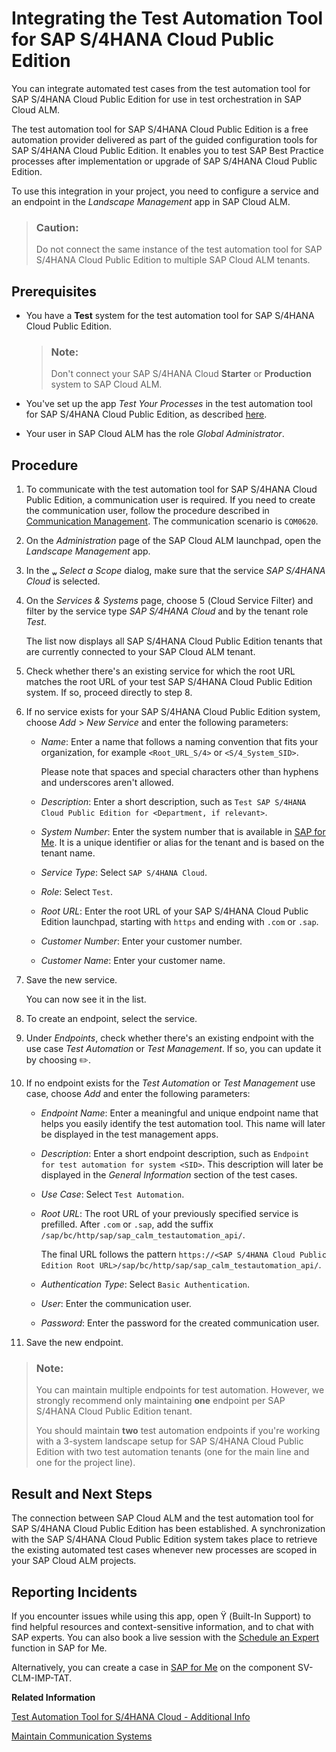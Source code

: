 <!-- loio07122541847b48fa9766044a8fc8c404 -->

<link rel="stylesheet" type="text/css" href="../css/sap-icons.css"/>

# Integrating the Test Automation Tool for SAP S/4HANA Cloud Public Edition

You can integrate automated test cases from the test automation tool for SAP S/4HANA Cloud Public Edition for use in test orchestration in SAP Cloud ALM.



The test automation tool for SAP S/4HANA Cloud Public Edition is a free automation provider delivered as part of the guided configuration tools for SAP S/4HANA Cloud Public Edition. It enables you to test SAP Best Practice processes after implementation or upgrade of SAP S/4HANA Cloud Public Edition.

To use this integration in your project, you need to configure a service and an endpoint in the *Landscape Management* app in SAP Cloud ALM.

> ### Caution:  
> Do not connect the same instance of the test automation tool for SAP S/4HANA Cloud Public Edition to multiple SAP Cloud ALM tenants.



<a name="loio07122541847b48fa9766044a8fc8c404__section_w5v_kcx_x4b"/>

## Prerequisites

-   You have a **Test** system for the test automation tool for SAP S/4HANA Cloud Public Edition.

    > ### Note:  
    > Don't connect your SAP S/4HANA Cloud **Starter** or **Production** system to SAP Cloud ALM.

-   You've set up the app *Test Your Processes* in the test automation tool for SAP S/4HANA Cloud Public Edition, as described [here](https://help.sap.com/docs/SAP_S4HANA_CLOUD/2ab07d21f68c41109a2eef21b8fd8466/5d867592753c465aadb81115de672f91.html).

-   Your user in SAP Cloud ALM has the role *Global Administrator*.




<a name="loio07122541847b48fa9766044a8fc8c404__section_tg2_sbx_x4b"/>

## Procedure

1.  To communicate with the test automation tool for SAP S/4HANA Cloud Public Edition, a communication user is required. If you need to create the communication user, follow the procedure described in [Communication Management](https://help.sap.com/viewer/0f69f8fb28ac4bf48d2b57b9637e81fa/LATEST/en-US/2e84a10c430645a88bdbfaaa23ac9ff7.html). The communication scenario is `COM0620`.

2.  On the *Administration* page of the SAP Cloud ALM launchpad, open the *Landscape Management* app.

3.  In the <span class="SAP-icons-V5"></span> *Select a Scope* dialog, make sure that the service *SAP S/4HANA Cloud* is selected.

4.  On the *Services & Systems* page, choose <span class="SAP-icons-V5"></span> \(Cloud Service Filter\) and filter by the service type *SAP S/4HANA Cloud* and by the tenant role *Test*.

    The list now displays all SAP S/4HANA Cloud Public Edition tenants that are currently connected to your SAP Cloud ALM tenant.

5.  Check whether there's an existing service for which the root URL matches the root URL of your test SAP S/4HANA Cloud Public Edition system. If so, proceed directly to step 8.

6.  If no service exists for your SAP S/4HANA Cloud Public Edition system, choose *Add* \> *New Service* and enter the following parameters:

    -   *Name*: Enter a name that follows a naming convention that fits your organization, for example `<Root_URL_S/4>` or `<S/4_System_SID>`.

        Please note that spaces and special characters other than hyphens and underscores aren't allowed.

    -   *Description*: Enter a short description, such as `Test SAP S/4HANA Cloud Public Edition for <Department, if relevant>`.

    -   *System Number*: Enter the system number that is available in [SAP for Me](https://me.sap.com/systemsprovisioning/systems). It is a unique identifier or alias for the tenant and is based on the tenant name.

    -   *Service Type*: Select `SAP S/4HANA Cloud`.

    -   *Role*: Select `Test`.

    -   *Root URL*: Enter the root URL of your SAP S/4HANA Cloud Public Edition launchpad, starting with `https` and ending with `.com` or `.sap`.

    -   *Customer Number*: Enter your customer number.

    -   *Customer Name*: Enter your customer name.


7.  Save the new service.

    You can now see it in the list.

8.  To create an endpoint, select the service.

9.  Under *Endpoints*, check whether there's an existing endpoint with the use case *Test Automation* or *Test Management*. If so, you can update it by choosing :pencil2:.

10. If no endpoint exists for the *Test Automation* or *Test Management* use case, choose *Add* and enter the following parameters:

    -   *Endpoint Name*: Enter a meaningful and unique endpoint name that helps you easily identify the test automation tool. This name will later be displayed in the test management apps.

    -   *Description*: Enter a short endpoint description, such as `Endpoint for test automation for system <SID>`. This description will later be displayed in the *General Information* section of the test cases.

    -   *Use Case*: Select `Test Automation`.

    -   *Root URL*: The root URL of your previously specified service is prefilled. After `.com` or `.sap`, add the suffix `/sap/bc/http/sap/sap_calm_testautomation_api/`.

        The final URL follows the pattern `https://<SAP S/4HANA Cloud Public Edition Root URL>/sap/bc/http/sap/sap_calm_testautomation_api/`.

    -   *Authentication Type*: Select `Basic Authentication`.

    -   *User*: Enter the communication user.

    -   *Password*: Enter the password for the created communication user.


11. Save the new endpoint.


> ### Note:  
> You can maintain multiple endpoints for test automation. However, we strongly recommend only maintaining **one** endpoint per SAP S/4HANA Cloud Public Edition tenant.
> 
> You should maintain **two** test automation endpoints if you're working with a 3-system landscape setup for SAP S/4HANA Cloud Public Edition with two test automation tenants \(one for the main line and one for the project line\).



<a name="loio07122541847b48fa9766044a8fc8c404__section_mg4_15b_kbc"/>

## Result and Next Steps

The connection between SAP Cloud ALM and the test automation tool for SAP S/4HANA Cloud Public Edition has been established. A synchronization with the SAP S/4HANA Cloud Public Edition system takes place to retrieve the existing automated test cases whenever new processes are scoped in your SAP Cloud ALM projects.



<a name="loio07122541847b48fa9766044a8fc8c404__section_olf_bmk_lzb"/>

## Reporting Incidents

If you encounter issues while using this app, open <span class="SAP-icons-V5"></span> \(Built-In Support\) to find helpful resources and context-sensitive information, and to chat with SAP experts. You can also book a live session with the [Schedule an Expert](https://me.sap.com/app/sae) function in SAP for Me.

Alternatively, you can create a case in [SAP for Me](https://me.sap.com/app/casecreate) on the component SV-CLM-IMP-TAT.

**Related Information**  


[Test Automation Tool for S/4HANA Cloud - Additional Info](https://me.sap.com/notes/2129147)

[Maintain Communication Systems](https://help.sap.com/viewer/0f69f8fb28ac4bf48d2b57b9637e81fa/LATEST/en-US/15663c157670410ca366623dff329396.html)


